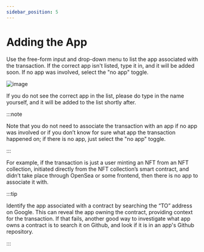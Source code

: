 ```yaml
---
sidebar_position: 5
---
```


# Adding the App

Use the free-form input and drop-down menu to list the app associated with the transaction. If the correct app isn't listed, type it in, and it will be added soon. If no app was involved, select the "no app" toggle.

![image](/img/assets/mechanics17.png)

If you do not see the correct app in the list, please do type in the name yourself, and it will be added to the list shortly after.

:::note 

Note that you do not need to associate the transaction with an app if no app was involved or if you don’t know for sure what app the transaction happened on; if there is no app, just select the "no app" toggle. 

:::

For example, if the transaction is just a user minting an NFT from an NFT collection, initiated directly from the NFT collection’s smart contract, and didn’t take place through OpenSea or some frontend, then there is no app to associate it with.

:::tip 

Identify the app associated with a contract by searching the “TO” address on Google. This can reveal the app owning the contract, providing context for the transaction. If that fails, another good way to investigate what app owns a contract is to search it on Github, and look if it is in an app's Github repository.

:::
